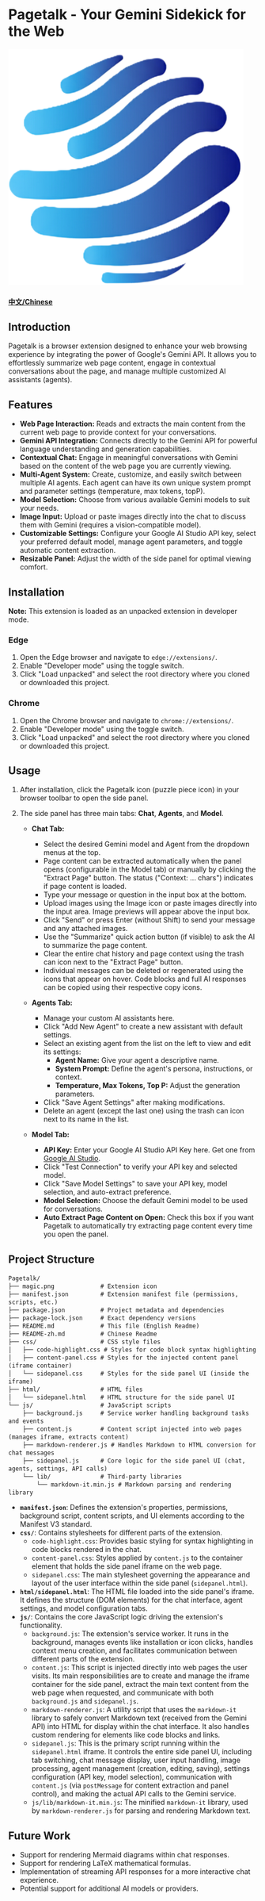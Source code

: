 # Pagetalk - Your Gemini Sidekick for the Web

[![Extension Icon](magic.png?raw=true "Pagetalk Icon")](https://github.com/your-repo/pagetalk) <!-- Replace with actual repo link if available -->

#### [中文/Chinese](README-zh.md)

## Introduction

Pagetalk is a browser extension designed to enhance your web browsing experience by integrating the power of Google's Gemini API. It allows you to effortlessly summarize web page content, engage in contextual conversations about the page, and manage multiple customized AI assistants (agents).

## Features

*   **Web Page Interaction:** Reads and extracts the main content from the current web page to provide context for your conversations.
*   **Gemini API Integration:** Connects directly to the Gemini API for powerful language understanding and generation capabilities.
*   **Contextual Chat:** Engage in meaningful conversations with Gemini based on the content of the web page you are currently viewing.
*   **Multi-Agent System:** Create, customize, and easily switch between multiple AI agents. Each agent can have its own unique system prompt and parameter settings (temperature, max tokens, topP).
*   **Model Selection:** Choose from various available Gemini models to suit your needs.
*   **Image Input:** Upload or paste images directly into the chat to discuss them with Gemini (requires a vision-compatible model).
*   **Customizable Settings:** Configure your Google AI Studio API key, select your preferred default model, manage agent parameters, and toggle automatic content extraction.
*   **Resizable Panel:** Adjust the width of the side panel for optimal viewing comfort.

## Installation

**Note:** This extension is loaded as an unpacked extension in developer mode.

### Edge

1.  Open the Edge browser and navigate to `edge://extensions/`.
2.  Enable "Developer mode" using the toggle switch.
3.  Click "Load unpacked" and select the root directory where you cloned or downloaded this project.

### Chrome

1.  Open the Chrome browser and navigate to `chrome://extensions/`.
2.  Enable "Developer mode" using the toggle switch.
3.  Click "Load unpacked" and select the root directory where you cloned or downloaded this project.

## Usage

1.  After installation, click the Pagetalk icon (puzzle piece icon) in your browser toolbar to open the side panel.
2.  The side panel has three main tabs: **Chat**, **Agents**, and **Model**.

    *   **Chat Tab:**
        *   Select the desired Gemini model and Agent from the dropdown menus at the top.
        *   Page content can be extracted automatically when the panel opens (configurable in the Model tab) or manually by clicking the "Extract Page" button. The status ("Context: ... chars") indicates if page content is loaded.
        *   Type your message or question in the input box at the bottom.
        *   Upload images using the Image icon or paste images directly into the input area. Image previews will appear above the input box.
        *   Click "Send" or press Enter (without Shift) to send your message and any attached images.
        *   Use the "Summarize" quick action button (if visible) to ask the AI to summarize the page content.
        *   Clear the entire chat history and page context using the trash can icon next to the "Extract Page" button.
        *   Individual messages can be deleted or regenerated using the icons that appear on hover. Code blocks and full AI responses can be copied using their respective copy icons.

    *   **Agents Tab:**
        *   Manage your custom AI assistants here.
        *   Click "Add New Agent" to create a new assistant with default settings.
        *   Select an existing agent from the list on the left to view and edit its settings:
            *   **Agent Name:** Give your agent a descriptive name.
            *   **System Prompt:** Define the agent's persona, instructions, or context.
            *   **Temperature, Max Tokens, Top P:** Adjust the generation parameters.
        *   Click "Save Agent Settings" after making modifications.
        *   Delete an agent (except the last one) using the trash can icon next to its name in the list.

    *   **Model Tab:**
        *   **API Key:** Enter your Google AI Studio API Key here. Get one from [Google AI Studio](https://aistudio.google.com/app/apikey).
        *   Click "Test Connection" to verify your API key and selected model.
        *   Click "Save Model Settings" to save your API key, model selection, and auto-extract preference.
        *   **Model Selection:** Choose the default Gemini model to be used for conversations.
        *   **Auto Extract Page Content on Open:** Check this box if you want Pagetalk to automatically try extracting page content every time you open the panel.

## Project Structure

```
Pagetalk/
├── magic.png             # Extension icon
├── manifest.json         # Extension manifest file (permissions, scripts, etc.)
├── package.json          # Project metadata and dependencies
├── package-lock.json     # Exact dependency versions
├── README.md             # This file (English Readme)
├── README-zh.md          # Chinese Readme
├── css/                  # CSS style files
│   ├── code-highlight.css # Styles for code block syntax highlighting
│   ├── content-panel.css # Styles for the injected content panel (iframe container)
│   └── sidepanel.css     # Styles for the side panel UI (inside the iframe)
├── html/                 # HTML files
│   └── sidepanel.html    # HTML structure for the side panel UI
└── js/                   # JavaScript scripts
    ├── background.js     # Service worker handling background tasks and events
    ├── content.js        # Content script injected into web pages (manages iframe, extracts content)
    ├── markdown-renderer.js # Handles Markdown to HTML conversion for chat messages
    ├── sidepanel.js      # Core logic for the side panel UI (chat, agents, settings, API calls)
    └── lib/              # Third-party libraries
        └── markdown-it.min.js # Markdown parsing and rendering library
```

*   **`manifest.json`**: Defines the extension's properties, permissions, background script, content scripts, and UI elements according to the Manifest V3 standard.
*   **`css/`**: Contains stylesheets for different parts of the extension.
    *   `code-highlight.css`: Provides basic styling for syntax highlighting in code blocks rendered in the chat.
    *   `content-panel.css`: Styles applied by `content.js` to the container element that holds the side panel iframe on the web page.
    *   `sidepanel.css`: The main stylesheet governing the appearance and layout of the user interface within the side panel (`sidepanel.html`).
*   **`html/sidepanel.html`**: The HTML file loaded into the side panel's iframe. It defines the structure (DOM elements) for the chat interface, agent settings, and model configuration tabs.
*   **`js/`**: Contains the core JavaScript logic driving the extension's functionality.
    *   `background.js`: The extension's service worker. It runs in the background, manages events like installation or icon clicks, handles context menu creation, and facilitates communication between different parts of the extension.
    *   `content.js`: This script is injected directly into web pages the user visits. Its main responsibilities are to create and manage the iframe container for the side panel, extract the main text content from the web page when requested, and communicate with both `background.js` and `sidepanel.js`.
    *   `markdown-renderer.js`: A utility script that uses the `markdown-it` library to safely convert Markdown text (received from the Gemini API) into HTML for display within the chat interface. It also handles custom rendering for elements like code blocks and links.
    *   `sidepanel.js`: This is the primary script running within the `sidepanel.html` iframe. It controls the entire side panel UI, including tab switching, chat message display, user input handling, image processing, agent management (creation, editing, saving), settings configuration (API key, model selection), communication with `content.js` (via `postMessage` for content extraction and panel control), and making the actual API calls to the Gemini service.
    *   `js/lib/markdown-it.min.js`: The minified `markdown-it` library, used by `markdown-renderer.js` for parsing and rendering Markdown text.

## Future Work

*   Support for rendering Mermaid diagrams within chat responses.
*   Support for rendering LaTeX mathematical formulas.
*   Implementation of streaming API responses for a more interactive chat experience.
*   Potential support for additional AI models or providers.
